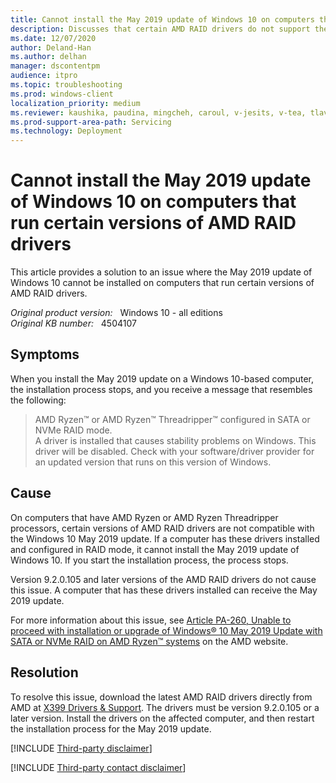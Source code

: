 ```yaml
---
title: Cannot install the May 2019 update of Windows 10 on computers that run certain versions of AMD RAID drivers
description: Discusses that certain AMD RAID drivers do not support the May 2019 update of Windows 10. The fix is to obtain new drivers directly from AMD.
ms.date: 12/07/2020
author: Deland-Han
ms.author: delhan 
manager: dscontentpm
audience: itpro
ms.topic: troubleshooting
ms.prod: windows-client
localization_priority: medium
ms.reviewer: kaushika, paudina, mingcheh, caroul, v-jesits, v-tea, tlavoy
ms.prod-support-area-path: Servicing
ms.technology: Deployment
---
```

# Cannot install the May 2019 update of Windows 10 on computers that run certain versions of AMD RAID drivers

This article provides a solution to an issue where the May 2019 update of Windows 10 cannot be installed on computers that run certain versions of AMD RAID drivers.

_Original product version:_ &nbsp; Windows 10 - all editions  
_Original KB number:_ &nbsp; 4504107

## Symptoms

When you install the May 2019 update on a Windows 10-based computer, the installation process stops, and you receive a message that resembles the following:
> AMD Ryzen™ or AMD Ryzen™ Threadripper™ configured in SATA or NVMe RAID mode.  
A driver is installed that causes stability problems on Windows. This driver will be disabled. Check with your software/driver provider for an updated version that runs on this version of Windows.

## Cause

On computers that have AMD Ryzen or AMD Ryzen Threadripper processors, certain versions of AMD RAID drivers are not compatible with the Windows 10 May 2019 update. If a computer has these drivers installed and configured in RAID mode, it cannot install the May 2019 update of Windows 10. If you start the installation process, the process stops.

Version 9.2.0.105 and later versions of the AMD RAID drivers do not cause this issue. A computer that has these drivers installed can receive the May 2019 update.

For more information about this issue, see [Article PA-260, Unable to proceed with installation or upgrade of Windows® 10 May 2019 Update with SATA or NVMe RAID on AMD Ryzen™ systems](https://www.amd.com/en/support/kb/faq/pa-260) on the AMD website.

## Resolution

To resolve this issue, download the latest AMD RAID drivers directly from AMD at [X399 Drivers & Support](https://www.amd.com/en/support/chipsets/amd-socket-tr4/x399). The drivers must be version 9.2.0.105 or a later version. Install the drivers on the affected computer, and then restart the installation process for the May 2019 update.

[!INCLUDE [Third-party disclaimer](../../includes/third-party-disclaimer.md)]

[!INCLUDE [Third-party contact disclaimer](../../includes/third-party-contact-disclaimer.md)]
